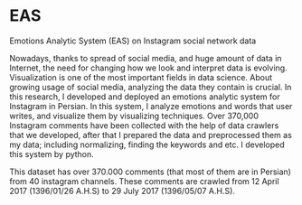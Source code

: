 # EAS
Emotions Analytic System (EAS) on Instagram social network data

Nowadays, thanks to spread of social media, and huge amount of data in Internet, the need for changing how we look and interpret data is evolving. Visualization is one of the most important fields in data science. About growing usage of social media, analyzing the data they contain is crucial. In this research, I developed and deployed an emotions analytic system for Instagram in Persian. In this system, I analyze emotions and words that user writes, and visualize them by visualizing techniques. Over 370,000 Instagram comments have been collected with the help of data crawlers that we developed, after that I prepared the data and preprocessed them as my data; including normalizing, finding the keywords and etc. I developed this system by python.

This dataset has over 370.000 comments (that most of them are in Persian) from 40 instagram channels. These comments are crawled from 12 April 2017 (1396/01/26 A.H.S) to 29 July 2017 (1396/05/07 A.H.S).
